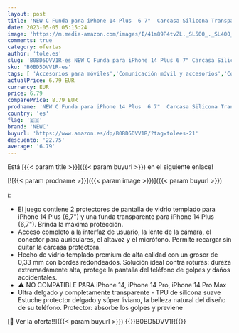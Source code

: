```yaml
---
layout: post
title: 'NEW C Funda para iPhone 14 Plus  6 7"  Carcasa Silicona Transparente Alta y 2X Protector de Pantalla para iPhone 14 Plus  6 7"  Cristal Templado - Antiarañazos'
date: 2023-05-05 05:15:24
image: 'https://m.media-amazon.com/images/I/41m89P4tvZL._SL500_._SL400_.jpg'
comments: true
category: ofertas
author: 'tole.es'
slug: 'B0BD5DVV1R-es NEW C Funda para iPhone 14 Plus 6 7" Carcasa Silicona...'
sku: 'B0BD5DVV1R-es'
tags: [ 'Accesorios para móviles','Comunicación móvil y accesorios','Conjuntos de carcasas y fundas','Electrónica','Fundas y carcasas para teléfonos móviles','iphone','newc','🇪🇸', ]
actualPrice: 6.79 EUR
currency: EUR
price: 6.79
comparePrice: 8.79 EUR
prodname: 'NEW C Funda para iPhone 14 Plus  6 7"  Carcasa Silicona Transparente Alta y 2X Protector de Pantalla para iPhone 14 Plus  6 7"  Cristal Templado - Antiarañazos'
country: 'es'
flag: '🇪🇸'
brand: 'NEWC'
buyurl: 'https://www.amazon.es/dp/B0BD5DVV1R/?tag=tolees-21'
descuento: '22.75'
average: '6.79'
---
```


Está [{{< param title >}}]({{< param buyurl >}}) en el siguiente enlace!

[![{{< param prodname >}}]({{< param image >}})]({{< param buyurl >}})

ℹ️:

- El juego contiene 2 protectores de pantalla de vidrio templado para iPhone 14 Plus (6,7") y una funda transparente para iPhone 14 Plus (6,7"). Brinda la máxima protección.
- Acceso completo a la interfaz de usuario, la lente de la cámara, el conector para auriculares, el altavoz y el micrófono. Permite recargar sin quitar la carcasa protectora.
- Hecho de vidrio templado premium de alta calidad con un grosor de 0,33 mm con bordes redondeados. Solución ideal contra roturas: dureza extremadamente alta, protege la pantalla del teléfono de golpes y daños accidentales.
- ⚠ NO COMPATIBLE PARA iPhone 14, iPhone 14 Pro, iPhone 14 Pro Max
- Ultra delgado y completamente transparente - TPU de silicona suave Estuche protector delgado y súper liviano, la belleza natural del diseño de su teléfono. Protector: absorbe los golpes y previene

[🛒 Ver la oferta!!]({{< param buyurl >}})
{{<world>}}B0BD5DVV1R{{</world>}}
